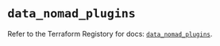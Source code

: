 # `data_nomad_plugins`

Refer to the Terraform Registory for docs: [`data_nomad_plugins`](https://www.terraform.io/docs/providers/nomad/d/plugins).
